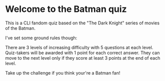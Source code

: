 # Welcome to the Batman quiz

This is a CLI fandom quiz based on the "The Dark Knight" series of movies of the Batman.

I've set some ground rules though:

There are 3 levels of increasing difficulty with 5 questions at each level.
Quiz-takers will be awarded with 1 point for each correct answer.
They can move to the next level only if they score at least 3 points at the end of each level.

Take up the challenge if you think your're a Batman fan!